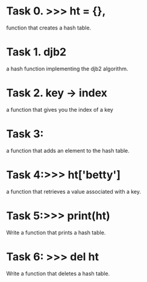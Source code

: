 # Task 0. >>> ht = {}, 
function that creates a hash table.
# Task 1. djb2
a hash function implementing the djb2 algorithm.
# Task 2. key -> index
a function that gives you the index of a key
# Task 3:
a function that adds an element to the hash table.
# Task 4:>>> ht['betty']
a function that retrieves a value associated with a key.
# Task 5:>>> print(ht)
Write a function that prints a hash table.
# Task 6: >>> del ht
Write a function that deletes a hash table.